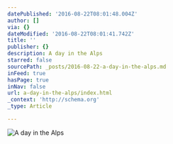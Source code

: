 ```yaml
---
datePublished: '2016-08-22T08:01:48.004Z'
author: []
via: {}
dateModified: '2016-08-22T08:01:41.742Z'
title: ''
publisher: {}
description: A day in the Alps
starred: false
sourcePath: _posts/2016-08-22-a-day-in-the-alps.md
inFeed: true
hasPage: true
inNav: false
url: a-day-in-the-alps/index.html
_context: 'http://schema.org'
_type: Article

---
```

![A day in the Alps](https://the-grid-user-content.s3-us-west-2.amazonaws.com/b1b4f1eb-3592-471e-ad85-e1db2e9fa1ec.jpg)